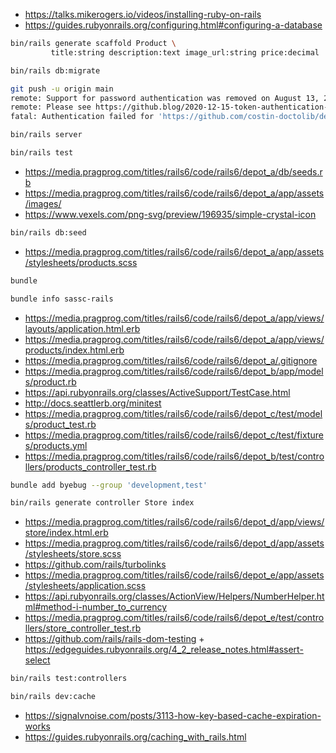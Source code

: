 - https://talks.mikerogers.io/videos/installing-ruby-on-rails
- https://guides.rubyonrails.org/configuring.html#configuring-a-database

```bash
bin/rails generate scaffold Product \
         title:string description:text image_url:string price:decimal
```

```bash
bin/rails db:migrate
```

```bash
git push -u origin main
remote: Support for password authentication was removed on August 13, 2021. Please use a personal access token instead.
remote: Please see https://github.blog/2020-12-15-token-authentication-requirements-for-git-operations/ for more information.
fatal: Authentication failed for 'https://github.com/costin-doctolib/depot.git/'
```

```bash
bin/rails server
```

```bash
bin/rails test
```

- https://media.pragprog.com/titles/rails6/code/rails6/depot_a/db/seeds.rb
- https://media.pragprog.com/titles/rails6/code/rails6/depot_a/app/assets/images/
- https://www.vexels.com/png-svg/preview/196935/simple-crystal-icon

```bash
bin/rails db:seed
```

- https://media.pragprog.com/titles/rails6/code/rails6/depot_a/app/assets/stylesheets/products.scss

```bash
bundle
```

```bash
bundle info sassc-rails
```

- https://media.pragprog.com/titles/rails6/code/rails6/depot_a/app/views/layouts/application.html.erb
- https://media.pragprog.com/titles/rails6/code/rails6/depot_a/app/views/products/index.html.erb
- https://media.pragprog.com/titles/rails6/code/rails6/depot_a/.gitignore
- https://media.pragprog.com/titles/rails6/code/rails6/depot_b/app/models/product.rb
- https://api.rubyonrails.org/classes/ActiveSupport/TestCase.html
- http://docs.seattlerb.org/minitest
- https://media.pragprog.com/titles/rails6/code/rails6/depot_c/test/models/product_test.rb
- https://media.pragprog.com/titles/rails6/code/rails6/depot_c/test/fixtures/products.yml
- https://media.pragprog.com/titles/rails6/code/rails6/depot_b/test/controllers/products_controller_test.rb

```bash
bundle add byebug --group 'development,test'
```

```bash
bin/rails generate controller Store index
```

- https://media.pragprog.com/titles/rails6/code/rails6/depot_d/app/views/store/index.html.erb
- https://media.pragprog.com/titles/rails6/code/rails6/depot_d/app/assets/stylesheets/store.scss
- https://github.com/rails/turbolinks
- https://media.pragprog.com/titles/rails6/code/rails6/depot_e/app/assets/stylesheets/application.scss
- https://api.rubyonrails.org/classes/ActionView/Helpers/NumberHelper.html#method-i-number_to_currency
- https://media.pragprog.com/titles/rails6/code/rails6/depot_e/test/controllers/store_controller_test.rb
- https://github.com/rails/rails-dom-testing + https://edgeguides.rubyonrails.org/4_2_release_notes.html#assert-select

```bash
bin/rails test:controllers
```

```bash
bin/rails dev:cache
```

- https://signalvnoise.com/posts/3113-how-key-based-cache-expiration-works
- https://guides.rubyonrails.org/caching_with_rails.html
